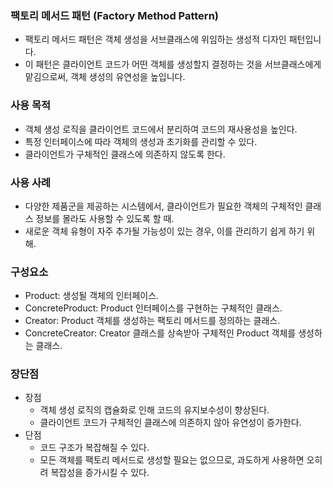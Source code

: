 ### 팩토리 메서드 패턴 (Factory Method Pattern)
- 팩토리 메서드 패턴은 객체 생성을 서브클래스에 위임하는 생성적 디자인 패턴입니다. 
- 이 패턴은 클라이언트 코드가 어떤 객체를 생성할지 결정하는 것을 서브클래스에게 맡김으로써, 객체 생성의 유연성을 높입니다.

### 사용 목적
- 객체 생성 로직을 클라이언트 코드에서 분리하여 코드의 재사용성을 높인다.
- 특정 인터페이스에 따라 객체의 생성과 초기화를 관리할 수 있다.
- 클라이언트가 구체적인 클래스에 의존하지 않도록 한다. 

### 사용 사례
- 다양한 제품군을 제공하는 시스템에서, 클라이언트가 필요한 객체의 구체적인 클래스 정보를 몰라도 사용할 수 있도록 할 때.
- 새로운 객체 유형이 자주 추가될 가능성이 있는 경우, 이를 관리하기 쉽게 하기 위해.

### 구성요소
- Product: 생성될 객체의 인터페이스.
- ConcreteProduct: Product 인터페이스를 구현하는 구체적인 클래스.
- Creator: Product 객체를 생성하는 팩토리 메서드를 정의하는 클래스.
- ConcreteCreator: Creator 클래스를 상속받아 구체적인 Product 객체를 생성하는 클래스.

### 장단점
- 장점 
  - 객체 생성 로직의 캡슐화로 인해 코드의 유지보수성이 향상된다. 
  - 클라이언트 코드가 구체적인 클래스에 의존하지 않아 유연성이 증가한다.
- 단점
  - 코드 구조가 복잡해질 수 있다. 
  - 모든 객체를 팩토리 메서드로 생성할 필요는 없으므로, 과도하게 사용하면 오히려 복잡성을 증가시킬 수 있다.